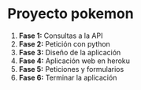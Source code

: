 # Proyecto pokemon

1. **Fase 1:** Consultas a la API
2. **Fase 2:** Petición con python
3. **Fase 3:** Diseño de la aplicación
4. **Fase 4:** Aplicación web en heroku
5. **Fase 5:** Peticiones y formularios
6. **Fase 6:** Terminar la aplicación
